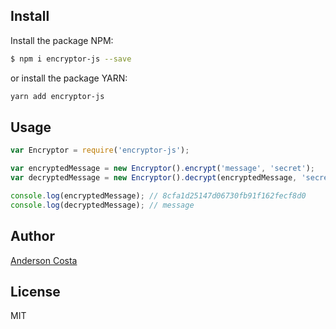 ## Install

Install the package NPM:

```bash
$ npm i encryptor-js --save
```

or install the package YARN:

```bash
yarn add encryptor-js
```

## Usage

```javascript
var Encryptor = require('encryptor-js');

var encryptedMessage = new Encryptor().encrypt('message', 'secret');
var decryptedMessage = new Encryptor().decrypt(encryptedMessage, 'secret');

console.log(encryptedMessage); // 8cfa1d25147d06730fb91f162fecf8d0
console.log(decryptedMessage); // message
```

## Author

[Anderson Costa](http://linkedin.com/in/andcosta)

## License

MIT
